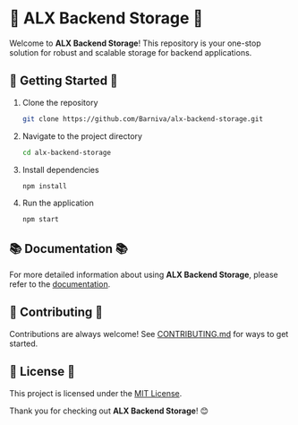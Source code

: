 
# 🚀 ALX Backend Storage 🚀

Welcome to **ALX Backend Storage**! This repository is your one-stop solution for robust and scalable storage for backend applications.


## 🚀 Getting Started 🚀

1. Clone the repository
   ```bash
   git clone https://github.com/Barniva/alx-backend-storage.git
   ```
2. Navigate to the project directory
   ```bash
   cd alx-backend-storage
   ```
3. Install dependencies
   ```bash
   npm install
   ```
4. Run the application
   ```bash
   npm start
   ```

## 📚 Documentation 📚

For more detailed information about using **ALX Backend Storage**, please refer to the [documentation](#).

## 🤝 Contributing 🤝

Contributions are always welcome! See [CONTRIBUTING.md](#) for ways to get started.

## 📃 License 📃

This project is licensed under the [MIT License](#).

Thank you for checking out **ALX Backend Storage**! 😊
